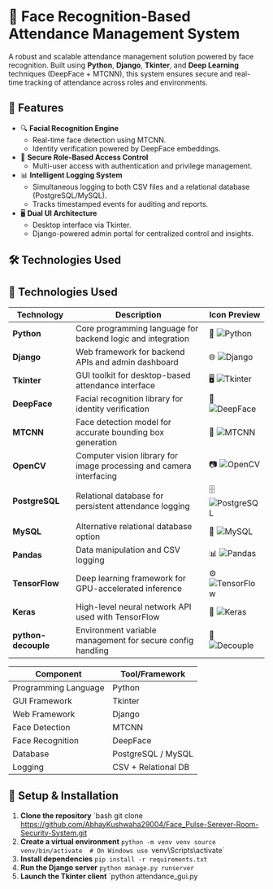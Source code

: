 # 🧠 Face Recognition-Based Attendance Management System

A robust and scalable attendance management solution powered by face recognition. Built using **Python**, **Django**, **Tkinter**, and **Deep Learning** techniques (DeepFace + MTCNN), this system ensures secure and real-time tracking of attendance across roles and environments.

## 📌 Features

- 🔍 **Facial Recognition Engine**
  - Real-time face detection using MTCNN.
  - Identity verification powered by DeepFace embeddings.
- 🔐 **Secure Role-Based Access Control**
  - Multi-user access with authentication and privilege management.
- 📊 **Intelligent Logging System**
  - Simultaneous logging to both CSV files and a relational database (PostgreSQL/MySQL).
  - Tracks timestamped events for auditing and reports.
- 🖥️ **Dual UI Architecture**
  - Desktop interface via Tkinter.
  - Django-powered admin portal for centralized control and insights.

## 🛠️ Technologies Used
## 🧰 Technologies Used

| Technology       | Description                                                                 | Icon Preview |
|------------------|-----------------------------------------------------------------------------|--------------|
| **Python**       | Core programming language for backend logic and integration                 | 🐍 ![Python](https://img.icons8.com/color/48/python.png) |
| **Django**       | Web framework for backend APIs and admin dashboard                          | 🌐 ![Django](https://img.icons8.com/color/48/django.png) |
| **Tkinter**      | GUI toolkit for desktop-based attendance interface                          | 🖥️ ![Tkinter](https://img.icons8.com/ios-filled/48/window.png) |
| **DeepFace**     | Facial recognition library for identity verification                        | 🧠 ![DeepFace](https://img.icons8.com/fluency/48/artificial-intelligence.png) |
| **MTCNN**        | Face detection model for accurate bounding box generation                   | 🎯 ![MTCNN](https://img.icons8.com/fluency/48/face-recognition.png) |
| **OpenCV**       | Computer vision library for image processing and camera interfacing         | 📷 ![OpenCV](https://img.icons8.com/color/48/opencv.png) |
| **PostgreSQL**   | Relational database for persistent attendance logging                       | 🗄️ ![PostgreSQL](https://img.icons8.com/color/48/postgresql.png) |
| **MySQL**        | Alternative relational database option                                      | 💾 ![MySQL](https://img.icons8.com/color/48/mysql-logo.png) |
| **Pandas**       | Data manipulation and CSV logging                                            | 📊 ![Pandas](https://img.icons8.com/color/48/pandas.png) |
| **TensorFlow**   | Deep learning framework for GPU-accelerated inference                       | ⚙️ ![TensorFlow](https://img.icons8.com/color/48/tensorflow.png) |
| **Keras**        | High-level neural network API used with TensorFlow                          | 🔧 ![Keras](https://img.icons8.com/color/48/keras.png) |
| **python-decouple** | Environment variable management for secure config handling              | 🔐 ![Decouple](https://img.icons8.com/fluency/48/settings.png) |

| Component            | Tool/Framework        |
|----------------------|-----------------------|
| Programming Language | Python                |
| GUI Framework        | Tkinter               |
| Web Framework        | Django                |
| Face Detection       | MTCNN                 |
| Face Recognition     | DeepFace              |
| Database             | PostgreSQL / MySQL    |
| Logging              | CSV + Relational DB   |

## 🚀 Setup & Installation

1. **Clone the repository**
   `bash
   git clone https://github.com/AbhayKushwaha29004/Face_Pulse-Serever-Room-Security-System.git
2. **Create a virtual environment**
  `python -m venv venv
   source venv/bin/activate  # On Windows use `venv\Scripts\activate`
3. **Install dependencies**
`pip install -r requirements.txt`
4. **Run the Django server**
`python manage.py runserver`
5. **Launch the Tkinter client**
   `python attendance_gui.py
